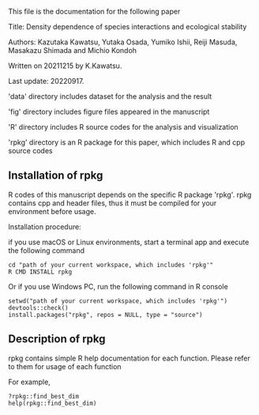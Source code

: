 This file is the documentation for the following paper

Title: Density dependence of species interactions and ecological stability

Authors: Kazutaka Kawatsu, Yutaka Osada, Yumiko Ishii, Reiji Masuda, Masakazu Shimada and Michio Kondoh

Written on 20211215 by K.Kawatsu.

Last update: 20220917.

'data' directory includes dataset for the analysis and the result

'fig' directory includes figure files appeared in the manuscript

'R' directory includes R source codes for the analysis and visualization

'rpkg' directory is an R package for this paper, which includes R and cpp source codes

Installation of rpkg
--------------------

R codes of this manuscript depends on the specific R package 'rpkg'.
rpkg contains cpp and header files, thus it must be compiled for your environment before usage.

Installation procedure:

if you use macOS or Linux environments, start a terminal app and execute the following command

    cd "path of your current workspace, which includes 'rpkg'"
    R CMD INSTALL rpkg

Or if you use Windows PC, run the following command in R console

    setwd("path of your current workspace, which includes 'rpkg'")
    devtools::check()
    install.packages("rpkg", repos = NULL, type = "source")

Description of rpkg
-------------------

rpkg contains simple R help documentation for each function.
Please refer to them for usage of each function

For example,

    ?rpkg::find_best_dim
    help(rpkg::find_best_dim)

